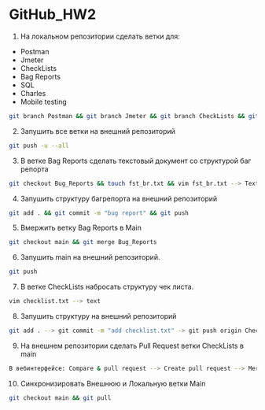 # GitHub_HW2
1. На локальном репозитории сделать ветки для:
- Postman
- Jmeter
- CheckLists
- Bag Reports
- SQL
- Charles
- Mobile testing
```bash
git branch Postman && git branch Jmeter && git branch CheckLists && git branch Bug_Reports && git branch SQL && git branch Charles && git branch Mobile_testing
```

2. Запушить все ветки на внешний репозиторий
```bash
git push -u --all
```
3. В ветке Bag Reports сделать текстовый документ со структурой баг репорта
```bash
git checkout Bug_Reports && touch fst_br.txt && vim fst_br.txt --> Text
```
4. Запушить структуру багрепорта на внешний репозиторий
```bash
git add . && git commit -m "bug report" && git push
```
5. Вмержить ветку Bag Reports в Main
```bash
git checkout main && git merge Bug_Reports
```
6. Запушить main на внешний репозиторий.
```bash
git push
```
7. В ветке CheckLists набросать структуру чек листа.
```bash
vim checklist.txt --> text
```
8. Запушить структуру на внешний репозиторий
```bash
git add . --> git commit -m "add checklist.txt" -> git push origin CheckLists
```
9. На внешнем репозитории сделать Pull Request ветки CheckLists в main
```bash
В вебинтерфейсе: Compare & pull request --> Create pull request --> Merge pull request --> Confirm merge
```
10. Синхронизировать Внешнюю и Локальную ветки Main
```bash
git checkout main && git pull
```
